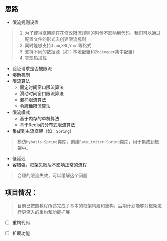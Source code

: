 ## 思路

- 限流规则设置
>  1. 为了使得框架能在在修改限流规则的时候不影响到代码，我们可以通过配置文件的形式去创建限流规则  
>  2. 同时能够支持`Json`,`XML`,`Yaml`等格式  
>  3. 支持不同的数据源（如：本地配置和`Zookeeper`集中配置） 
>  4. 实现热加载
- 验证请求是否被限流  
- 熔断机制  
- 限流算法   
    - 固定时间窗口限流算法  
    - 滑动时间窗口限流算法  
    - 漏桶限流算法
    - 令牌桶限流算法
- 限流模式
    - 基于内存的单机算法
    - 基于Redis的分布式限流算法 
- 集成到主流框架（如：`Spring`）  
> 模仿`Mybatis-Spring`类库，创建`RateLimiter-Spring`类库，用于集成到框架中。
- 低延迟  
- 容错强，框架失败后不影响正常的流程
> 合理的限流失效，可以缓解这个问题
## 项目情况：
>目前已按照教程所述完成了基本的框架构建和重构，后期计划能够对框架进行更深入的重构和功能扩展  
- [ ] 重构代码
- [ ] 扩展功能  

